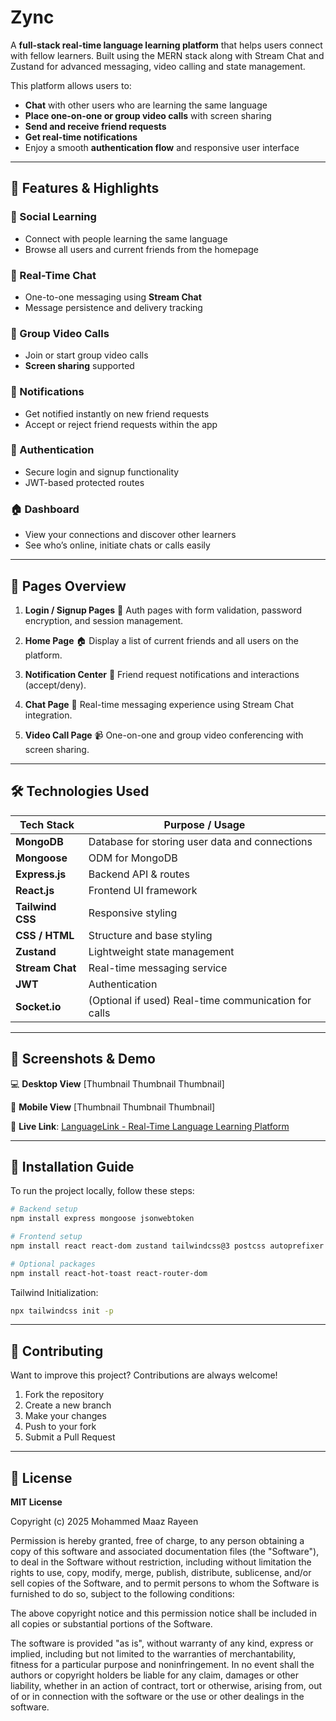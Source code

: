 # Zync

A **full-stack real-time language learning platform** that helps users connect with fellow learners. Built using the MERN stack along with Stream Chat and Zustand for advanced messaging, video calling and state management.

This platform allows users to:

* **Chat** with other users who are learning the same language
* **Place one-on-one or group video calls** with screen sharing
* **Send and receive friend requests**
* **Get real-time notifications**
* Enjoy a smooth **authentication flow** and responsive user interface

---

## 🌟 Features & Highlights

### 👥 Social Learning

* Connect with people learning the same language
* Browse all users and current friends from the homepage

### 💬 Real-Time Chat

* One-to-one messaging using **Stream Chat**
* Message persistence and delivery tracking

### 🎥 Group Video Calls

* Join or start group video calls
* **Screen sharing** supported

### 🔔 Notifications

* Get notified instantly on new friend requests
* Accept or reject friend requests within the app

### 🔐 Authentication

* Secure login and signup functionality
* JWT-based protected routes

### 🏠 Dashboard

* View your connections and discover other learners
* See who’s online, initiate chats or calls easily

---

## 📄 Pages Overview

1. **Login / Signup Pages** 🔑
   Auth pages with form validation, password encryption, and session management.

2. **Home Page** 🏠
   Display a list of current friends and all users on the platform.

3. **Notification Center** 🔔
   Friend request notifications and interactions (accept/deny).

4. **Chat Page** 💬
   Real-time messaging experience using Stream Chat integration.

5. **Video Call Page** 📹
   One-on-one and group video conferencing with screen sharing.

---

## 🛠 Technologies Used

| Tech Stack       | Purpose / Usage                                      |
| ---------------- | ---------------------------------------------------- |
| **MongoDB**      | Database for storing user data and connections       |
| **Mongoose**     | ODM for MongoDB                                      |
| **Express.js**   | Backend API & routes                                 |
| **React.js**     | Frontend UI framework                                |
| **Tailwind CSS** | Responsive styling                                   |
| **CSS / HTML**   | Structure and base styling                           |
| **Zustand**      | Lightweight state management                         |
| **Stream Chat**  | Real-time messaging service                          |
| **JWT**          | Authentication                                       |
| **Socket.io**    | (Optional if used) Real-time communication for calls |

---

## 📸 Screenshots & Demo

💻 **Desktop View**
\[Thumbnail Thumbnail Thumbnail]

📱 **Mobile View**
\[Thumbnail Thumbnail Thumbnail]

🔗 **Live Link**: [LanguageLink - Real-Time Language Learning Platform](#)

---

## 🚀 Installation Guide

To run the project locally, follow these steps:

```bash
# Backend setup
npm install express mongoose jsonwebtoken

# Frontend setup
npm install react react-dom zustand tailwindcss@3 postcss autoprefixer stream-chat-react

# Optional packages
npm install react-hot-toast react-router-dom
```

Tailwind Initialization:

```bash
npx tailwindcss init -p
```

---

## 🤝 Contributing

Want to improve this project? Contributions are always welcome!

1. Fork the repository
2. Create a new branch
3. Make your changes
4. Push to your fork
5. Submit a Pull Request

---

## 📄 License

**MIT License**

Copyright (c) 2025 Mohammed Maaz Rayeen

Permission is hereby granted, free of charge, to any person obtaining a copy of this software and associated documentation files (the "Software"), to deal in the Software without restriction, including without limitation the rights to use, copy, modify, merge, publish, distribute, sublicense, and/or sell copies of the Software, and to permit persons to whom the Software is furnished to do so, subject to the following conditions:

The above copyright notice and this permission notice shall be included in all copies or substantial portions of the Software.

The software is provided "as is", without warranty of any kind, express or implied, including but not limited to the warranties of merchantability, fitness for a particular purpose and noninfringement. In no event shall the authors or copyright holders be liable for any claim, damages or other liability, whether in an action of contract, tort or otherwise, arising from, out of or in connection with the software or the use or other dealings in the software.
